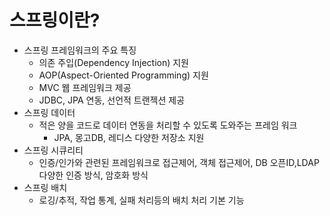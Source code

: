 # 스프링이란?
* 스프링 프레임워크의 주요 특징 
  * 의존 주입(Dependency Injection) 지원
  * AOP(Aspect-Oriented Programming) 지원
  * MVC 웹 프레임워크 제공
  * JDBC, JPA 연동, 선언적 트랜젝션 제공
* 스프링 데이터
  * 적은 양을 코드로 데이터 연동을 처리할 수 있도록 도와주는 프레임 워크 
    * JPA, 몽고DB, 레디스 다양한 저장소 지원
* 스프링 시큐리티
  * 인증/인가와 관련된 프레임워크로 접근제어, 객체 접근제어, DB 오픈ID,LDAP 다양한 인증 방식, 암호화 방식
* 스프링 배치
  * 로깅/추적, 작업 통계, 실패 처리등의 배치 처리 기본 기능
